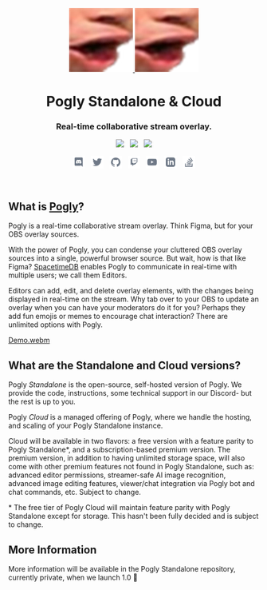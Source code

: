 <p align="center">
    <a href="https://pogly.gg#gh-dark-mode-only" target="_blank">
	<img width="128" src="https://github.com/PoglyApp/.github/blob/main/profile/images/dark/Pog.png" alt="Pogly Logo">
    </a>
    <a href="https://pogly.gg#gh-light-mode-only" target="_blank">
	<img width="128" src="https://github.com/PoglyApp/.github/blob/main/profile/images/light/Pog.png" alt="Pogly Logo">
    </a>
</p>
<p align="center">
    <h1 align="center">
        <b>Pogly</b> Standalone & Cloud
    </h1>
    <h3 align="center">
        Real-time collaborative stream overlay.
    </h3>
</p>

<p align="center">
    <!-- <a href="https://github.com/PoglyApp/pogly-standalone"><img src="https://img.shields.io/github/v/release/PoglyApp/pogly-standalone?color=%23ff00a0&include_prereleases&label=version&sort=semver&style=flat-square"></a>
    &nbsp; -->
    <a href="https://github.com/microsoft/TypeScript"><img src="https://img.shields.io/badge/built_with-TypeScript-2F74C0.svg?style=flat-square"></a>
    &nbsp;
    <a href="https://github.com/PoglyApp/pogly-standalone"><img src="https://img.shields.io/badge/built_with-CSharp-6C287D.svg?style=flat-square"></a>
    &nbsp;
    <a href="https://github.com/clockworklabs/spacetimedb"><img src="https://img.shields.io/badge/powered_by-SpacetimeDB-000000.svg?style=flat-square"></a>
</p>

<p align="center">
    <a href="#"><img height="25" src="https://github.com/PoglyApp/.github/blob/main/profile/images/social/discord.svg" alt="Discord"></a>
    &nbsp;
    <a href="#"><img height="25" src="https://github.com/PoglyApp/.github/blob/main/profile/images/social/twitter.svg" alt="Twitter"></a>
    &nbsp;
    <a href="https://github.com/PoglyApp/pogly-standalone"><img height="25" src="https://github.com/PoglyApp/.github/blob/main/profile/images/social/github.svg" alt="Github"></a>
    &nbsp;
    <a href="#"><img height="25" src="https://github.com/PoglyApp/.github/blob/main/profile/images/social/twitch.svg" alt="Twitch"></a>
    &nbsp;
    <a href="#"><img height="25" src="https://github.com/PoglyApp/.github/blob/main/profile/images/social/youtube.svg" alt="YouTube"></a>
    &nbsp;
    <a href="#"><img height="25" src="https://github.com/PoglyApp/.github/blob/main/profile/images/social/linkedin.svg" alt="LinkedIn"></a>
    &nbsp;
    <a href="https://stackoverflow.com/questions/tagged/poglygg"><img height="25" src="https://github.com/PoglyApp/.github/blob/main/profile/images/social/stackoverflow.svg" alt="StackOverflow"></a>
</p>

<br>

## What is [Pogly](https://pogly.gg)?

Pogly is a real-time collaborative stream overlay. Think Figma, but for your OBS overlay sources. 

With the power of Pogly, you can condense your cluttered OBS overlay sources into a single, powerful browser source. But wait, how is that like Figma? [SpacetimeDB](https://spacetimedb.com) enables Pogly to communicate in real-time with multiple users; we call them Editors.

Editors can add, edit, and delete overlay elements, with the changes being displayed in real-time on the stream. Why tab over to your OBS to update an overlay when you can have your moderators do it for you? Perhaps they add fun emojis or memes to encourage chat interaction? There are unlimited options with Pogly.

[Demo.webm](https://github.com/PoglyApp/.github/assets/36650721/b8165015-b016-448c-8ad9-9226730dfb6f)

## What are the Standalone and Cloud versions?

Pogly *Standalone* is the open-source, self-hosted version of Pogly. We provide the code, instructions, some technical support in our Discord- but the rest is up to you.

Pogly *Cloud* is a managed offering of Pogly, where we handle the hosting, and scaling of your Pogly Standalone instance.

Cloud will be available in two flavors: a free version with a feature parity to Pogly Standalone*, and a subscription-based premium version. The premium version, in addition to having unlimited storage space, will also come with other premium features not found in Pogly Standalone, such as: advanced editor permissions, streamer-safe AI image recognition, advanced image editing features, viewer/chat integration via Pogly bot and chat commands, etc. Subject to change.

\* The free tier of Pogly Cloud will maintain feature parity with Pogly Standalone except for storage. This hasn't been fully decided and is subject to change.

## More Information

More information will be available in the Pogly Standalone repository, currently private, when we launch 1.0 🎉
